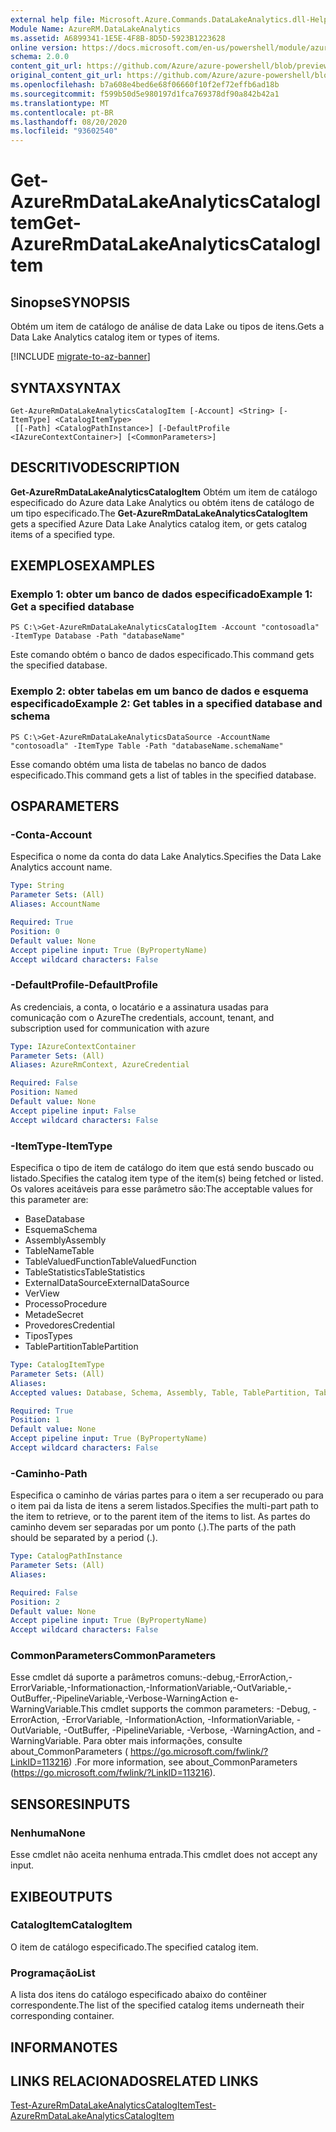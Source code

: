 ```yaml
---
external help file: Microsoft.Azure.Commands.DataLakeAnalytics.dll-Help.xml
Module Name: AzureRM.DataLakeAnalytics
ms.assetid: A6899341-1E5E-4F8B-8D5D-5923B1223628
online version: https://docs.microsoft.com/en-us/powershell/module/azurerm.datalakeanalytics/get-azurermdatalakeanalyticscatalogitem
schema: 2.0.0
content_git_url: https://github.com/Azure/azure-powershell/blob/preview/src/ResourceManager/DataLakeAnalytics/Commands.DataLakeAnalytics/help/Get-AzureRmDataLakeAnalyticsCatalogItem.md
original_content_git_url: https://github.com/Azure/azure-powershell/blob/preview/src/ResourceManager/DataLakeAnalytics/Commands.DataLakeAnalytics/help/Get-AzureRmDataLakeAnalyticsCatalogItem.md
ms.openlocfilehash: b7a608e4bed6e68f06660f10f2ef72effb6ad18b
ms.sourcegitcommit: f599b50d5e980197d1fca769378df90a842b42a1
ms.translationtype: MT
ms.contentlocale: pt-BR
ms.lasthandoff: 08/20/2020
ms.locfileid: "93602540"
---
```

# <span data-ttu-id="56e4c-101">Get-AzureRmDataLakeAnalyticsCatalogItem</span><span class="sxs-lookup"><span data-stu-id="56e4c-101">Get-AzureRmDataLakeAnalyticsCatalogItem</span></span>

## <span data-ttu-id="56e4c-102">Sinopse</span><span class="sxs-lookup"><span data-stu-id="56e4c-102">SYNOPSIS</span></span>
<span data-ttu-id="56e4c-103">Obtém um item de catálogo de análise de data Lake ou tipos de itens.</span><span class="sxs-lookup"><span data-stu-id="56e4c-103">Gets a Data Lake Analytics catalog item or types of items.</span></span>

[!INCLUDE [migrate-to-az-banner](../../includes/migrate-to-az-banner.md)]

## <span data-ttu-id="56e4c-104">SYNTAX</span><span class="sxs-lookup"><span data-stu-id="56e4c-104">SYNTAX</span></span>

```
Get-AzureRmDataLakeAnalyticsCatalogItem [-Account] <String> [-ItemType] <CatalogItemType>
 [[-Path] <CatalogPathInstance>] [-DefaultProfile <IAzureContextContainer>] [<CommonParameters>]
```

## <span data-ttu-id="56e4c-105">DESCRITIVO</span><span class="sxs-lookup"><span data-stu-id="56e4c-105">DESCRIPTION</span></span>
<span data-ttu-id="56e4c-106">**Get-AzureRmDataLakeAnalyticsCatalogItem** Obtém um item de catálogo especificado do Azure data Lake Analytics ou obtém itens de catálogo de um tipo especificado.</span><span class="sxs-lookup"><span data-stu-id="56e4c-106">The **Get-AzureRmDataLakeAnalyticsCatalogItem** gets a specified Azure Data Lake Analytics catalog item, or gets catalog items of a specified type.</span></span>

## <span data-ttu-id="56e4c-107">EXEMPLOS</span><span class="sxs-lookup"><span data-stu-id="56e4c-107">EXAMPLES</span></span>

### <span data-ttu-id="56e4c-108">Exemplo 1: obter um banco de dados especificado</span><span class="sxs-lookup"><span data-stu-id="56e4c-108">Example 1: Get a specified database</span></span>
```
PS C:\>Get-AzureRmDataLakeAnalyticsCatalogItem -Account "contosoadla" -ItemType Database -Path "databaseName"
```

<span data-ttu-id="56e4c-109">Este comando obtém o banco de dados especificado.</span><span class="sxs-lookup"><span data-stu-id="56e4c-109">This command gets the specified database.</span></span>

### <span data-ttu-id="56e4c-110">Exemplo 2: obter tabelas em um banco de dados e esquema especificado</span><span class="sxs-lookup"><span data-stu-id="56e4c-110">Example 2: Get tables in a specified database and schema</span></span>
```
PS C:\>Get-AzureRmDataLakeAnalyticsDataSource -AccountName "contosoadla" -ItemType Table -Path "databaseName.schemaName"
```

<span data-ttu-id="56e4c-111">Esse comando obtém uma lista de tabelas no banco de dados especificado.</span><span class="sxs-lookup"><span data-stu-id="56e4c-111">This command gets a list of tables in the specified database.</span></span>

## <span data-ttu-id="56e4c-112">OS</span><span class="sxs-lookup"><span data-stu-id="56e4c-112">PARAMETERS</span></span>

### <span data-ttu-id="56e4c-113">-Conta</span><span class="sxs-lookup"><span data-stu-id="56e4c-113">-Account</span></span>
<span data-ttu-id="56e4c-114">Especifica o nome da conta do data Lake Analytics.</span><span class="sxs-lookup"><span data-stu-id="56e4c-114">Specifies the Data Lake Analytics account name.</span></span>

```yaml
Type: String
Parameter Sets: (All)
Aliases: AccountName

Required: True
Position: 0
Default value: None
Accept pipeline input: True (ByPropertyName)
Accept wildcard characters: False
```

### <span data-ttu-id="56e4c-115">-DefaultProfile</span><span class="sxs-lookup"><span data-stu-id="56e4c-115">-DefaultProfile</span></span>
<span data-ttu-id="56e4c-116">As credenciais, a conta, o locatário e a assinatura usadas para comunicação com o Azure</span><span class="sxs-lookup"><span data-stu-id="56e4c-116">The credentials, account, tenant, and subscription used for communication with azure</span></span>

```yaml
Type: IAzureContextContainer
Parameter Sets: (All)
Aliases: AzureRmContext, AzureCredential

Required: False
Position: Named
Default value: None
Accept pipeline input: False
Accept wildcard characters: False
```

### <span data-ttu-id="56e4c-117">-ItemType</span><span class="sxs-lookup"><span data-stu-id="56e4c-117">-ItemType</span></span>
<span data-ttu-id="56e4c-118">Especifica o tipo de item de catálogo do item que está sendo buscado ou listado.</span><span class="sxs-lookup"><span data-stu-id="56e4c-118">Specifies the catalog item type of the item(s) being fetched or listed.</span></span>
<span data-ttu-id="56e4c-119">Os valores aceitáveis para esse parâmetro são:</span><span class="sxs-lookup"><span data-stu-id="56e4c-119">The acceptable values for this parameter are:</span></span>

- <span data-ttu-id="56e4c-120">Base</span><span class="sxs-lookup"><span data-stu-id="56e4c-120">Database</span></span>
- <span data-ttu-id="56e4c-121">Esquema</span><span class="sxs-lookup"><span data-stu-id="56e4c-121">Schema</span></span>
- <span data-ttu-id="56e4c-122">Assembly</span><span class="sxs-lookup"><span data-stu-id="56e4c-122">Assembly</span></span>
- <span data-ttu-id="56e4c-123">TableName</span><span class="sxs-lookup"><span data-stu-id="56e4c-123">Table</span></span>
- <span data-ttu-id="56e4c-124">TableValuedFunction</span><span class="sxs-lookup"><span data-stu-id="56e4c-124">TableValuedFunction</span></span>
- <span data-ttu-id="56e4c-125">TableStatistics</span><span class="sxs-lookup"><span data-stu-id="56e4c-125">TableStatistics</span></span>
- <span data-ttu-id="56e4c-126">ExternalDataSource</span><span class="sxs-lookup"><span data-stu-id="56e4c-126">ExternalDataSource</span></span>
- <span data-ttu-id="56e4c-127">Ver</span><span class="sxs-lookup"><span data-stu-id="56e4c-127">View</span></span>
- <span data-ttu-id="56e4c-128">Processo</span><span class="sxs-lookup"><span data-stu-id="56e4c-128">Procedure</span></span>
- <span data-ttu-id="56e4c-129">Metade</span><span class="sxs-lookup"><span data-stu-id="56e4c-129">Secret</span></span>
- <span data-ttu-id="56e4c-130">Provedores</span><span class="sxs-lookup"><span data-stu-id="56e4c-130">Credential</span></span>
- <span data-ttu-id="56e4c-131">Tipos</span><span class="sxs-lookup"><span data-stu-id="56e4c-131">Types</span></span>
- <span data-ttu-id="56e4c-132">TablePartition</span><span class="sxs-lookup"><span data-stu-id="56e4c-132">TablePartition</span></span>

```yaml
Type: CatalogItemType
Parameter Sets: (All)
Aliases: 
Accepted values: Database, Schema, Assembly, Table, TablePartition, TableValuedFunction, TableStatistics, ExternalDataSource, View, Procedure, Secret, Credential, Types, Package

Required: True
Position: 1
Default value: None
Accept pipeline input: True (ByPropertyName)
Accept wildcard characters: False
```

### <span data-ttu-id="56e4c-133">-Caminho</span><span class="sxs-lookup"><span data-stu-id="56e4c-133">-Path</span></span>
<span data-ttu-id="56e4c-134">Especifica o caminho de várias partes para o item a ser recuperado ou para o item pai da lista de itens a serem listados.</span><span class="sxs-lookup"><span data-stu-id="56e4c-134">Specifies the multi-part path to the item to retrieve, or to the parent item of the items to list.</span></span>
<span data-ttu-id="56e4c-135">As partes do caminho devem ser separadas por um ponto (.).</span><span class="sxs-lookup"><span data-stu-id="56e4c-135">The parts of the path should be separated by a period (.).</span></span>

```yaml
Type: CatalogPathInstance
Parameter Sets: (All)
Aliases: 

Required: False
Position: 2
Default value: None
Accept pipeline input: True (ByPropertyName)
Accept wildcard characters: False
```

### <span data-ttu-id="56e4c-136">CommonParameters</span><span class="sxs-lookup"><span data-stu-id="56e4c-136">CommonParameters</span></span>
<span data-ttu-id="56e4c-137">Esse cmdlet dá suporte a parâmetros comuns:-debug,-ErrorAction,-ErrorVariable,-Informationaction,-InformationVariable,-OutVariable,-OutBuffer,-PipelineVariable,-Verbose-WarningAction e-WarningVariable.</span><span class="sxs-lookup"><span data-stu-id="56e4c-137">This cmdlet supports the common parameters: -Debug, -ErrorAction, -ErrorVariable, -InformationAction, -InformationVariable, -OutVariable, -OutBuffer, -PipelineVariable, -Verbose, -WarningAction, and -WarningVariable.</span></span> <span data-ttu-id="56e4c-138">Para obter mais informações, consulte about_CommonParameters ( https://go.microsoft.com/fwlink/?LinkID=113216) .</span><span class="sxs-lookup"><span data-stu-id="56e4c-138">For more information, see about_CommonParameters (https://go.microsoft.com/fwlink/?LinkID=113216).</span></span>

## <span data-ttu-id="56e4c-139">SENSORES</span><span class="sxs-lookup"><span data-stu-id="56e4c-139">INPUTS</span></span>

### <span data-ttu-id="56e4c-140">Nenhuma</span><span class="sxs-lookup"><span data-stu-id="56e4c-140">None</span></span>
<span data-ttu-id="56e4c-141">Esse cmdlet não aceita nenhuma entrada.</span><span class="sxs-lookup"><span data-stu-id="56e4c-141">This cmdlet does not accept any input.</span></span>

## <span data-ttu-id="56e4c-142">EXIBE</span><span class="sxs-lookup"><span data-stu-id="56e4c-142">OUTPUTS</span></span>

### <span data-ttu-id="56e4c-143">CatalogItem</span><span class="sxs-lookup"><span data-stu-id="56e4c-143">CatalogItem</span></span>
<span data-ttu-id="56e4c-144">O item de catálogo especificado.</span><span class="sxs-lookup"><span data-stu-id="56e4c-144">The specified catalog item.</span></span>

### <span data-ttu-id="56e4c-145">Programação<CatalogItem></span><span class="sxs-lookup"><span data-stu-id="56e4c-145">List<CatalogItem></span></span>
<span data-ttu-id="56e4c-146">A lista dos itens do catálogo especificado abaixo do contêiner correspondente.</span><span class="sxs-lookup"><span data-stu-id="56e4c-146">The list of the specified catalog items underneath their corresponding container.</span></span>

## <span data-ttu-id="56e4c-147">INFORMA</span><span class="sxs-lookup"><span data-stu-id="56e4c-147">NOTES</span></span>

## <span data-ttu-id="56e4c-148">LINKS RELACIONADOS</span><span class="sxs-lookup"><span data-stu-id="56e4c-148">RELATED LINKS</span></span>

[<span data-ttu-id="56e4c-149">Test-AzureRmDataLakeAnalyticsCatalogItem</span><span class="sxs-lookup"><span data-stu-id="56e4c-149">Test-AzureRmDataLakeAnalyticsCatalogItem</span></span>](./Test-AzureRmDataLakeAnalyticsCatalogItem.md)


